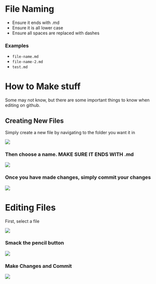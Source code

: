 # File Naming
* Ensure it ends with .md
* Ensure it is all lower case
* Ensure all spaces are replaced with dashes

### Examples
* ```file-name.md```
* ```file-name-2.md```
* ```test.md```

# How to Make stuff
Some may not know, but there are some important things to know when editing on github.

## Creating New Files
Simply create a new file by navigating to the folder you want it in

![](http://imgur.com/wTqz4z5.png)

### Then choose a name. **MAKE SURE IT ENDS WITH** .md

![](http://imgur.com/s1tCjZM.png)

### Once you have made changes, simply commit your changes

![](http://imgur.com/GLF5OH3.png)

# Editing Files
First, select a file

![](http://imgur.com/Dgq12Vq.png)

### Smack the pencil button

![](http://imgur.com/R7nII2f.png)

### Make Changes and Commit

![](http://imgur.com/vbQI2sz.png)
